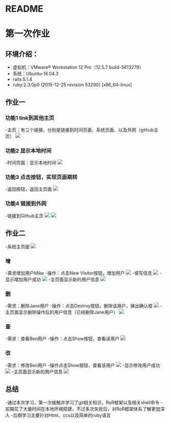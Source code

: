 # README
# 第一次作业

## 环境介绍：
 - 虚拟机：VMware® Workstation 12 Pro（12.5.7 build-5813279）  
 - 系统：Ubuntu-16.04.3  
 - rails:5.1.4  
 - ruby:2.3.0p0 (2015-12-25 revision 53290) [x86_64-linux]  
## 作业一
### 功能1 link到其他主页
 -主页：有三个链接，分别是链接到时间页面、系统页面、以及外网（github主页）
![](https://github.com/lantu81/homework-1/raw/master/app/pic/1.png)
### 功能2 显示本地时间
 -时间页面：显示本地时间
![](https://github.com/lantu81/homework-1/raw/master/app/pic/2.png)
### 功能3 点击按钮，实现页面跳转
 -返回按钮，返回主页面
![](https://github.com/lantu81/homework-1/raw/master/app/pic/1.png)
### 功能4 链接到外网
 -链接到Github主页
![](https://github.com/lantu81/homework-1/raw/master/app/pic/3.png)
![](https://github.com/lantu81/homework-1/raw/master/app/pic/4.png)



## 作业二
 -系统主页面
![](https://github.com/lantu81/homework-1/raw/master/app/pic/11.png)
### 增
 -需求增加用户Mike
 -操作：点击New Visitor按钮，增加用户
![](https://github.com/lantu81/homework-1/raw/master/app/pic/12.png)
 -填写信息
![](https://github.com/lantu81/homework-1/raw/master/app/pic/13.png)
 -显示增加用户成功
![](https://github.com/lantu81/homework-1/raw/master/app/pic/14.png)
 -主页面显示新的用户信息
![](https://github.com/lantu81/homework-1/raw/master/app/pic/15.png)    
### 删
 -需求：删除Jane用户
 -操作：点击Destroy按钮，删除该用户，弹出确认框
![](https://github.com/lantu81/homework-1/raw/master/app/pic/21.png)
 -主页面显示删除操作后的用户信息（已经删除Jane用户）
![](https://github.com/lantu81/homework-1/raw/master/app/pic/22.png)   
### 查
 -需求：查看Ben用户
 -操作：点击Show按钮，查看该用户
![](https://github.com/lantu81/homework-1/raw/master/app/pic/31.png) 
### 改
 -需求：修改Ben用户
 -操作点击Show按钮，查看该用户
![](https://github.com/lantu81/homework-1/raw/master/app/pic/31.png) 
 -显示修改用户成功
![](https://github.com/lantu81/homework-1/raw/master/app/pic/32.png) 
 -主页面显示新的用户信息
![](https://github.com/lantu81/homework-1/raw/master/app/pic/33.png)  

## 总结
 -通过本次学习，第一次接触并学习了git相关知识，RoR框架以及相关shell命令
 -前期花了大量时间在本地环境搭建，不过多次失败后，对RoR框架体系了解更加深入
 -后期学习主要针对Html、ccs以及简单的ruby语言

